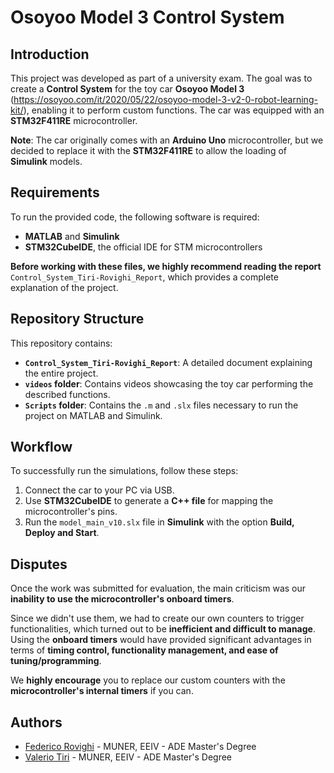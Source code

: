 # Osoyoo Model 3 Control System

## Introduction
This project was developed as part of a university exam. The goal was to create a **Control System** for the toy car **Osoyoo Model 3** (https://osoyoo.com/it/2020/05/22/osoyoo-model-3-v2-0-robot-learning-kit/), enabling it to perform custom functions. The car was equipped with an **STM32F411RE** microcontroller.

**Note**: The car originally comes with an **Arduino Uno** microcontroller, but we decided to replace it with the **STM32F411RE** to allow the loading of **Simulink** models.

## Requirements
To run the provided code, the following software is required:  
- **MATLAB** and **Simulink**  
- **STM32CubeIDE**, the official IDE for STM microcontrollers  

**Before working with these files, we highly recommend reading the report** `Control_System_Tiri-Rovighi_Report`, which provides a complete explanation of the project.

## Repository Structure
This repository contains:  
- **`Control_System_Tiri-Rovighi_Report`**: A detailed document explaining the entire project.  
- **`videos` folder**: Contains videos showcasing the toy car performing the described functions.  
- **`Scripts` folder**: Contains the `.m` and `.slx` files necessary to run the project on MATLAB and Simulink.  

## Workflow
To successfully run the simulations, follow these steps:  
1. Connect the car to your PC via USB.  
2. Use **STM32CubeIDE** to generate a **C++ file** for mapping the microcontroller's pins.  
3. Run the `model_main_v10.slx` file in **Simulink** with the option **Build, Deploy and Start**.  

## Disputes
Once the work was submitted for evaluation, the main criticism was our **inability to use the microcontroller's onboard timers**.  

Since we didn't use them, we had to create our own counters to trigger functionalities, which turned out to be **inefficient and difficult to manage**.  
Using the **onboard timers** would have provided significant advantages in terms of **timing control, functionality management, and ease of tuning/programming**.  

We **highly encourage** you to replace our custom counters with the **microcontroller's internal timers** if you can.  

## Authors
- [Federico Rovighi](https://github.com/federovighi) - MUNER, EEIV - ADE Master's Degree  
- [Valerio Tiri](https://github.com/TiriV00) - MUNER, EEIV - ADE Master's Degree  
